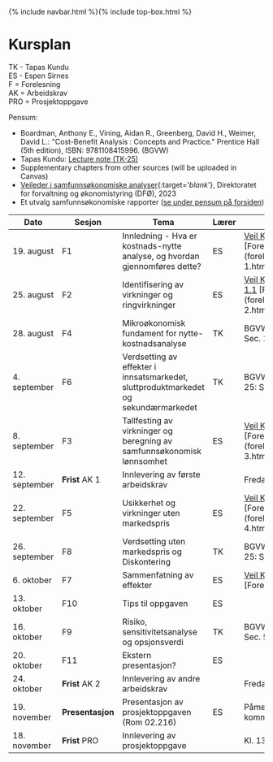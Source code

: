 {% include navbar.html %}{% include top-box.html %}
# Kursplan  

TK - Tapas Kundu      
ES - Espen Sirnes     
F = Forelesning     
AK = Arbeidskrav      
PRO = Prosjektoppgave    
   
Pensum:
* Boardman, Anthony E., Vining, Aidan R., Greenberg, David H., Weimer, David L.: "Cost-Benefit Analysis : Concepts and Practice." Prentice Hall (5th edition), ISBN: 9781108415996. (BGVW)
* Tapas Kundu: [Lecture note (TK-25)](forelesninger/L0.pdf)
* Supplementary chapters from other sources (will be uploaded in Canvas)
* [Veileder i samfunnsøkonomiske analyser](articles/Veileder_samfunnsokonomiske_analyser_nov23.pdf){:target='_blank_'}, Direktoratet for forvaltning og økonomistyring (DFØ), 2023
* Et utvalg samfunnsøkonomiske rapporter ([se under pensum på forsiden](https://uit-sok-2301-h25.github.io/index.html))
        

|Dato <img width=100/>| Sesjon <img width=80/>   | Tema                                                              | Lærer  | Ressurser <img width=200/>  |
|--------|----------------|----------------------------------------------------------------------|-----------|--------------------------------------|
| 19. august|F1   | Innledning - Hva er kostnads-nytte analyse, og hvordan gjennomføres dette? | ES       | [Veil Kap. 1, 2, 3.1, 3.2](articles/Veileder_samfunnsokonomiske_analyser_nov23.pdf) [Forelesningsnotat 1](forelesninger/Forelesning 1.html) [pdf](forelesninger/Forelesning-1.pdf) | 
|25. august |F2  | Identifisering av virkninger og ringvirkninger  | ES | [Veil Kap 3.3, 4.3 vedlegg 1.1](articles/Veileder_samfunnsokonomiske_analyser_nov23.pdf) [Forelesningsnotat 2](forelesninger/Forelesning 2.html) [pdf](forelesninger/Forelesning-2.pdf) |
|28. august|F4  | Mikroøkonomisk fundament for nytte-kostnadsanalyse | TK | BGVW kap. 2, 3; TK-25: Sec. 1. |
|4. september|F6  | Verdsetting av effekter i innsatsmarkedet, sluttproduktmarkedet og sekundærmarkedet | TK |  BGVW kap. 5, 6, 7; TK-25: Sec. 2. | 
|8. september|F3  |Tallfesting av virkninger og beregning av samfunnsøkonomisk lønnsomhet | ES | [Veil Kap 3.4, 3.5](articles/Veileder_samfunnsokonomiske_analyser_nov23.pdf) [Forelesningsnotat 3](forelesninger/Forelesning 3.html) [pdf](forelesninger/Forelesning-3.pdf)|
|12. september |**Frist** AK 1  | Innlevering av første arbeidskrav |  |Fredag 12. sept. 1600  |
|22. september |F5  | Usikkerhet og virkninger uten markedspris | ES | [Veil Kap 4.1, 3.6, 4.4](articles/Veileder_samfunnsokonomiske_analyser_nov23.pdf) [Forelesningsnotat 4](forelesninger/Forelesning 4.html) [pdf](forelesninger/Forelesning-4.pdf)|
|26. september|F8  | Verdsetting uten markedspris og Diskontering | TK |  BGVW kap. 9, 10, 15; TK-25: Sec. 3, 4. |
|6. oktober|F7  | Sammenfatning av effekter  | ES |[ Veil Kap 3.7, 3.8](articles/Veileder_samfunnsokonomiske_analyser_nov23.pdf) [Forelesningsnotat 1] |
|13. oktober|F10 | Tips til oppgaven  | ES |  |
|16. oktober  |F9  | Risiko, sensitivitetsanalyse og opsjonsverdi | TK |  BGVW kap. 11; TK-25: Sec. 5. |
|20. oktober|F11 | Ekstern presentasjon? | ES |  |
|24. oktober |**Frist** AK 2  | Innlevering av andre arbeidskrav |  |Fredag 24. okt. 1600 |
|19. november |**Presentasjon** | Presentasjon av prosjektoppgaven (Rom 02.216) | ES |Påmeldingsskjema kommer |
|18. november |**Frist** PRO  | Innlevering av prosjektoppgave |  |Kl. 13.00 i Wiseflow |





   





